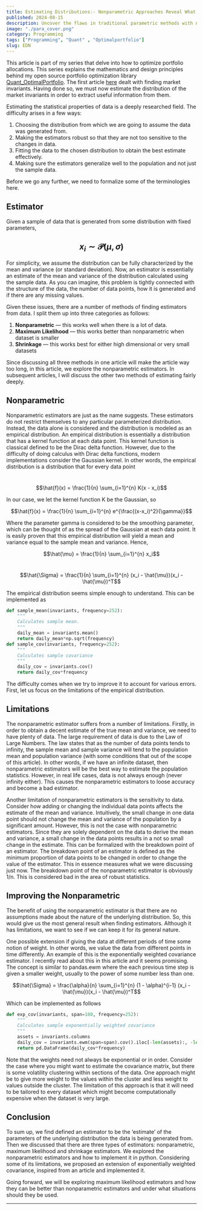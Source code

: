 ```yaml
---
title: Estimating Distributions:- Nonparametric Approaches Reveal What Parametrics Hide
published: 2024-08-15
description: Uncover the flaws in traditional parametric methods with nonparametric distribution estimation. By ditching rigid assumptions, this approach digs straight into the truth of your data, offering a more honest and accurate analysis. If you're tired of cookie-cutter models, it's time to embrace the raw power of nonparametrics. This blog is your guide to understanding why this method is not just a choice, but the smart choice for anyone serious about real data insights.
image: "./para_cover.png"
category: Programming
tags: ["Programming", "Quant" , "Optimalportfolio"]
slug: EDN
---
```


This article is part of my series that delve into how to optimize portfolio allocations. This series explains the mathematics and design principles behind my open source portfolio optimization library [Quant_OptimalPortfolio](https://github.com/Aditya-dom/Quant_OptimalPortfolio). The first article [here](https://arawn.live/posts/Marketprinciple/) dealt with finding market invariants. Having done so, we must now estimate the distribution of the market invariants in order to extract useful information from them.

Estimating the statistical properties of data is a deeply researched field. The difficulty arises in a few ways:

1. Choosing the distribution from which we are going to assume the data was generated from.
2. Making the estimators robust so that they are not too sensitive to the changes in data.
3. Fitting the data to the chosen distribution to obtain the best estimate effectively.
4. Making sure the estimators generalize well to the population and not just the sample data.

Before we go any further, we need to formalize some of the terminologies here.

## Estimator
Given a sample of data that is generated from some distribution with fixed parameters,

## $$ x_i \sim \mathcal{P}(\mu, \sigma) $$

For simplicity, we assume the distribution can be fully characterized by the mean and variance (or standard deviation). Now, an estimator is essentially an estimate of the mean and variance of the distribution calculated using the sample data. As you can imagine, this problem is tightly connected with the structure of the data, the number of data points, how it is generated and if there are any missing values.

Given these issues, there are a number of methods of finding estimators from data. I split them up into three categories as follows:

1. **Nonparametric** — this works well when there is a lot of data.
2. **Maximum Likelihood** — this works better than nonparametric when dataset is smaller
3. **Shrinkage** — this works best for either high dimensional or very small datasets

Since discussing all three methods in one article will make the article way too long, in this article, we explore the nonparametric estimators. In subsequent articles, I will discuss the other two methods of estimating fairly deeply.

## Nonparametric
Nonparametric estimators are just as the name suggests. These estimators do not restrict themselves to any particular parameterized distribution. Instead, the data alone is considered and the distribution is modeled as an empirical distribution. An empirical distribution is essentially a distribution that has a kernel function at each data point. This kernel function is classical defined to be the Dirac delta function. However, due to the difficulty of doing calculus with Dirac delta functions, modern implementations consider the Gaussian kernel. In other words, the empirical distribution is a distribution that for every data point

⁠$$\hat{f}(x) = \frac{1}{n} \sum_{i=1}^{n} K(x - x_i)$$

In our case, we let the kernel function K be the Gaussian, so

$$\hat{f}(x) = \frac{1}{n} \sum_{i=1}^{n} e^{\frac{(x-x_i)^2}{\gamma}}$$


Where the parameter gamma is considered to be the smoothing parameter, which can be thought of as the spread of the Gaussian at each data point. It is easily proven that this empirical distribution will yield a mean and variance equal to the sample mean and variance. Hence,

$$\hat{\mu} = \frac{1}{n} \sum_{i=1}^{n} x_i$$

⁠$$\hat{\Sigma} = \frac{1}{n} \sum_{i=1}^{n} (x_i - \hat{\mu})(x_i - \hat{\mu})^T$$

The empirical distribution seems simple enough to understand. This can be implemented as

```python
def sample_mean(invariants, frequency=252):
    """
    Calculates sample mean.
    """
    daily_mean = invariants.mean()
    return daily_mean*np.sqrt(frequency)
def sample_cov(invariants, frequency=252):
    """
    Calculates sample covariance
    """
    daily_cov = invariants.cov()
    return daily_cov*frequency
```
The difficulty comes when we try to improve it to account for various errors. First, let us focus on the limitations of the empirical distribution.

## Limitations
The nonparametric estimator suffers from a number of limitations. Firstly, in order to obtain a decent estimate of the true mean and variance, we need to have plenty of data. The large requirement of data is due to the Law of Large Numbers. The law states that as the number of data points tends to infinity, the sample mean and sample variance will tend to the population mean and population variance (with some conditions that out of the scope of this article). In other words, if we have an infinite dataset, then nonparametric estimators will be the best way to estimate the population statistics. However, in real life cases, data is not always enough (never infinity either). This causes the nonparametric estimators to loose accuracy and become a bad estimator.

Another limitation of nonparametric estimators is the sensitivity to data. Consider how adding or changing the individual data points affects the estimate of the mean and variance. Intuitively, the small change in one data point should not change the mean and variance of the population by a significant amount. However, this is not the case with nonparametric estimators. Since they are solely dependent on the data to derive the mean and variance, a small change in the data points results in a not so small change in the estimate. This can be formalized with the breakdown point of an estimator. The breakdown point of an estimator is defined as the minimum proportion of data points to be changed in order to change the value of the estimator. This in essence measures what we were discussing just now. The breakdown point of the nonparametric estimator is obviously 1/n. This is considered bad in the area of robust statistics.

## Improving the Nonparametric
The benefit of using the nonparametric estimator is that there are no assumptions made about the nature of the underlying distribution. So, this would give us the most general result when finding estimators. Although it has limitations, we want to see if we can keep it for its general nature.

One possible extension if giving the data at different periods of time some notion of weight. In other words, we value the data from different points in time differently. An example of this is the exponentially weighted covariance estimator. I recently read about this in this article and it seems promising. The concept is similar to pandas.ewm where the each previous time step is given a smaller weight, usually to the power of some number less than one.

$$\hat{\Sigma} = \frac{\alpha}{n} \sum_{i=1}^{n} (1 - \alpha)^{i-1} (x_i - \hat{\mu})(x_i - \hat{\mu})^T$$

Which can be implemented as follows

```python
def exp_cov(invariants, span=180, frequency=252):
    """
    Calculates sample exponentially weighted covariance
    """
    assets = invariants.columns
    daily_cov = invariants.ewm(span=span).cov().iloc[-len(assets):, -len(assets):]
    return pd.DataFrame(daily_cov*frequency)
```

Note that the weights need not always be exponential or in order. Consider the case where you might want to estimate the covariance matrix, but there is some volatility clustering within sections of the data. One approach might be to give more weight to the values within the cluster and less weight to values outside the cluster. The limitation of this approach is that it will need to be tailored to every dataset which might become computationally expensive when the dataset is very large.

## Conclusion
To sum up, we find defined an estimator to be the ‘estimate’ of the parameters of the underlying distribution the data is being generated from. Then we discussed that there are three types of estimators: nonparametric, maximum likelihood and shrinkage estimators. We explored the nonparametric estimators and how to implement it in python. Considering some of its limitations, we proposed an extension of exponentially weighted covariance, inspired from an article and implemented it.

Going forward, we will be exploring maximum likelihood estimators and how they can be better than nonparametric estimators and under what situations should they be used.

<script src="https://giscus.app/client.js"
        data-repo="Aditya-dom/arawn.github.io"
        data-repo-id="R_kgDOLeAbmQ"
        data-category="General"
        data-category-id="DIC_kwDOLeAbmc4CeCQd"
        data-mapping="title"
        data-strict="0"
        data-reactions-enabled="1"
        data-emit-metadata="1"
        data-input-position="top"
        data-theme="dark_dimmed"
        data-lang="en"
        data-loading="lazy"
        crossorigin="anonymous"
        async>
</script>

***